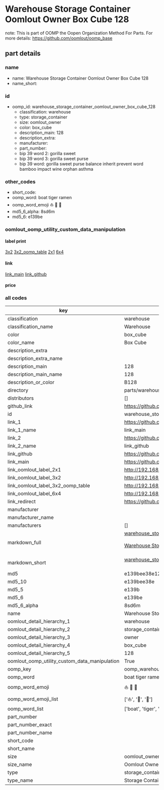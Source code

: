 # Warehouse Storage Container Oomlout Owner Box Cube 128  

note: This is part of OOMP the Oopen Organization Method For Parts. For more details: https://github.com/oomlout/oomp_base

##  part details
  







### name
* name: Warehouse Storage Container Oomlout Owner Box Cube 128
* name_short: 
### id
* oomp_id: warehouse_storage_container_oomlout_owner_box_cube_128
  * classification: warehouse
  * type: storage_container
  * size: oomlout_owner
  * color: box_cube
  * description_main: 128
  * description_extra: 
  * manufacturer: 
  * part_number: 
  * bip 39 word 2: gorilla sweet
  * bip 39 word 3: gorilla sweet purse
  * bip 39 word: gorilla sweet purse balance inherit prevent word bamboo impact wine orphan asthma

### other_codes
* short_code: 
* oomp_word: boat tiger ramen
* oomp_word_emoji :boat: :tiger: :ramen:
* md5_6_alpha: 8sd6m
* md5_6: e139be






### oomlout_oomp_utility_custom_data_manipulation
#### label print
[3x2](http://192.168.1.245:1112/?label=oomp%208sd6m)
[3x2_oomp_table](http://192.168.1.108:1112/?label=oomp%208sd6m)
[2x1](http://192.168.1.242:1112/?label=oomp%208sd6m)
[6x4](http://192.168.1.55:1112/?label=oomp%208sd6m)    

#### link

[link_main](https://github.com/oomlout/oomlout_oomp_version_1_messy/tree/main/parts/warehouse_storage_container_oomlout_owner_box_cube_128) [link_github](https://github.com/oomlout/oomlout_oomp_version_1_messy/tree/main/parts/warehouse_storage_container_oomlout_owner_box_cube_128)                             

#### price







### all codes 
| key | value |  
| --- | --- |  
| classification | warehouse |  
| classification_name | Warehouse |  
| color | box_cube |  
| color_name | Box Cube |  
| description_extra |  |  
| description_extra_name |  |  
| description_main | 128 |  
| description_main_name | 128 |  
| description_or_color | B128 |  
| directory | parts/warehouse_storage_container_oomlout_owner_box_cube_128 |  
| distributors | [] |  
| github_link | https://github.com/oomlout/oomlout_oomp_part_src/tree/main/parts/warehouse_storage_container_oomlout_owner_box_cube_128 |  
| id | warehouse_storage_container_oomlout_owner_box_cube_128 |  
| link_1 | https://github.com/oomlout/oomlout_oomp_version_1_messy/tree/main/parts/warehouse_storage_container_oomlout_owner_box_cube_128 |  
| link_1_name | link_main |  
| link_2 | https://github.com/oomlout/oomlout_oomp_version_1_messy/tree/main/parts/warehouse_storage_container_oomlout_owner_box_cube_128 |  
| link_2_name | link_github |  
| link_github | https://github.com/oomlout/oomlout_oomp_version_1_messy/tree/main/parts/warehouse_storage_container_oomlout_owner_box_cube_128 |  
| link_main | https://github.com/oomlout/oomlout_oomp_version_1_messy/tree/main/parts/warehouse_storage_container_oomlout_owner_box_cube_128 |  
| link_oomlout_label_2x1 | http://192.168.1.242:1112/?label=oomp%208sd6m |  
| link_oomlout_label_3x2 | http://192.168.1.245:1112/?label=oomp%208sd6m |  
| link_oomlout_label_3x2_oomp_table | http://192.168.1.108:1112/?label=oomp%208sd6m |  
| link_oomlout_label_6x4 | http://192.168.1.55:1112/?label=oomp%208sd6m |  
| link_redirect | https://github.com/oomlout/oomlout_oomp_version_1_messy/tree/main/parts/warehouse_storage_container_oomlout_owner_box_cube_128 |  
| manufacturer |  |  
| manufacturer_name |  |  
| manufacturers | [] |  
| markdown_full | [warehouse_storage_container_oomlout_owner_box_cube_128](none)<br>[](none)<br>[Warehouse Storage Container Oomlout Owner Box Cube 128](none)<br><br> |  
| markdown_short | [warehouse_storage_container_oomlout_owner_box_cube_128](none)<br><br> |  
| md5 | e139bee38e121faea939e11b5d36eb25 |  
| md5_10 | e139bee38e |  
| md5_5 | e139b |  
| md5_6 | e139be |  
| md5_6_alpha | 8sd6m |  
| name | Warehouse Storage Container Oomlout Owner Box Cube 128 |  
| oomlout_detail_hierarchy_1 | warehouse |  
| oomlout_detail_hierarchy_2 | storage_container |  
| oomlout_detail_hierarchy_3 | owner |  
| oomlout_detail_hierarchy_4 | box_cube |  
| oomlout_detail_hierarchy_5 | 128 |  
| oomlout_oomp_utility_custom_data_manipulation | True |  
| oomp_key | oomp_warehouse_storage_container_oomlout_owner_box_cube_128 |  
| oomp_word | boat tiger ramen |  
| oomp_word_emoji | :boat: :tiger: :ramen: |  
| oomp_word_emoji_list | [':boat:', ':tiger:', ':ramen:'] |  
| oomp_word_list | ['boat', 'tiger', 'ramen'] |  
| part_number |  |  
| part_number_exact |  |  
| part_number_name |  |  
| short_code |  |  
| short_name |  |  
| size | oomlout_owner |  
| size_name | Oomlout Owner |  
| type | storage_container |  
| type_name | Storage Container |  
